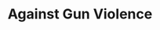 ---
pid: LS203
title: Against Gun Violence
location_transcription: At or around City Hall
zipcode: '19151'
outside_phl: 
neighborhood: Overbrook,Overbrook Farms,Overbrook Park
age: '17'
age_range: 13-19
instagram: 
image_file_name: LS_203.jpg
proposal_transcription: It would be a sculpture of two hands being raised, what people  usually
  do when they are about to get shot.  The hands could be any color but on the hands
  would be the names of every Philadelphian killed due to gun violence.  The names
  on the hands would be written in white for no specific reason.
topic: African Americans,Human Rights,Social Justice,Violence
topic_summary: 0, 0, 0, 0
type: Sculpture Statue
keywords_other: 
credit: Alanna Thompson
image_labels: 
twitter: 
facebook: 
permalink: "/monuments/ls203/"
layout: item-page
---